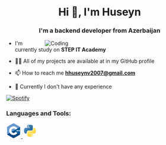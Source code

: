 <h1 align="center">Hi 👋, I'm Huseyn</h1>
<h3 align="center">I'm a backend developer from Azerbaijan</h3>
<img align="right" alt="Coding" width="400" src="https://cdn.dribbble.com/users/50886/screenshots/2710024/coding.gif">

- I'm currently study on **STEP IT Academy**

- 👨‍💻 All of my projects are available at in my GitHub profile

- 📫 How to reach me **hhuseynv2007@gmail.com**

- 📄 Currently I don't have any experience

[![Spotify](https://spotify-github-readme.vercel.app/api/spotify)](https://open.spotify.com/track/0tdCy39PgWN8LFWu34ORn3?si=bd0e2f8511fa40a9)

<h3 align="left">Languages and Tools:</h3>
<p align="left"> <a href="https://www.w3schools.com/cpp/" target="_blank" rel="noreferrer"> <img src="https://raw.githubusercontent.com/devicons/devicon/master/icons/cplusplus/cplusplus-original.svg" alt="cplusplus" width="40" height="40"/> </a> <a href="https://www.python.org" target="_blank" rel="noreferrer"> <img src="https://raw.githubusercontent.com/devicons/devicon/master/icons/python/python-original.svg" alt="python" width="40" height="40"/> </a> </p>
